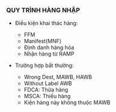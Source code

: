 ### QUY TRÌNH HÀNG NHẬP

- Điều kiện khai thác hàng:

  - FFM
  - Manifest(MNF)
  - Định danh hàng hóa
  - Nhận hàng từ RAMP

- Trường hợp bất thường:
  - Wrong Dest, MAWB, HAWB
  - Without Label AWB
  - FDCA: Thừa hàng
  - MSCA: Thiếu hàng
  - Kiện hàng này không thuộc MAWB

